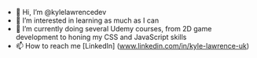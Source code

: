 - 👋 Hi, I’m @kylelawrencedev
- 👀 I’m interested in learning as much as I can 
- 🌱 I’m currently doing several Udemy courses, from 2D game development to honing my CSS and JavaScript skills
- 📫 How to reach me [LinkedIn] (www.linkedin.com/in/kyle-lawrence-uk)

<!---
kylelawrencedev/kylelawrencedev is a ✨ special ✨ repository because its `README.md` (this file) appears on your GitHub profile.
You can click the Preview link to take a look at your changes.
--->
